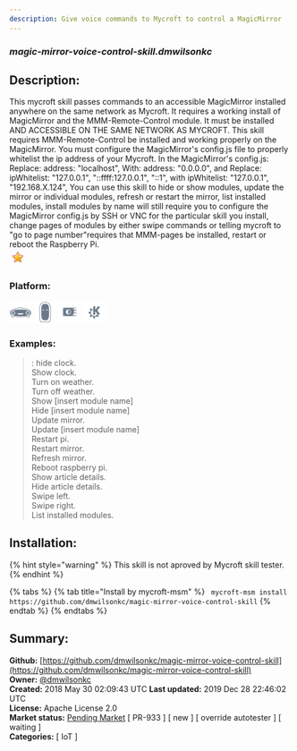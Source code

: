 ```yaml
---
description: Give voice commands to Mycroft to control a MagicMirror
---
```


### _magic-mirror-voice-control-skill.dmwilsonkc_  
## Description:  
This mycroft skill passes commands to an accessible MagicMirror installed anywhere on the same network as Mycroft. It requires a working install of MagicMirror and the MMM-Remote-Control module. It must be installed AND ACCESSIBLE ON THE SAME NETWORK AS MYCROFT.
This skill requires MMM-Remote-Control be installed and working properly on the MagicMirror.
You must configure the MagicMirror's config.js file to properly whitelist the ip address of your Mycroft.
In the MagicMirror's config.js:
Replace: address: "localhost", With: address: "0.0.0.0", and
Replace: ipWhitelist: "127.0.0.1", "::ffff:127.0.0.1", "::1", with ipWhitelist: "127.0.0.1", "192.168.X.124",
You can use this skill to hide or show modules, update the mirror or individual modules,
refresh or restart the mirror, list installed modules, install modules by name will still require you
to configure the MagicMirror config.js by SSH or VNC for the particular skill you install, change pages of modules by either swipe commands or telling mycroft to "go to page number"requires that MMM-pages be installed, restart or reboot the Raspberry Pi.  
![](../.gitbook/assets/star.png)  
  
### Platform:  
 ![Mark I](../.gitbook/assets/mark-1-icon.png)  ![Mark II](../.gitbook/assets/mark-2-icon.png)  ![Picroft](../.gitbook/assets/picroft-icon.png)  ![plasmoid](../.gitbook/assets/kde.png)   
### Examples:  
> : hide clock.  
> Show clock.  
> Turn on weather.  
> Turn off weather.  
> Show [insert module name]  
> Hide [insert module name]  
> Update mirror.  
> Update [insert module name]  
> Restart pi.  
> Restart mirror.  
> Refresh mirror.  
> Reboot raspberry pi.  
> Show article details.  
> Hide article details.  
> Swipe left.  
> Swipe right.  
> List installed modules.  
  
## Installation:  
{% hint style="warning" %}
This skill is not aproved by Mycroft skill tester.
{% endhint %}
    
{% tabs %}
{% tab title="Install by mycroft-msm" %}
``` mycroft-msm install https://github.com/dmwilsonkc/magic-mirror-voice-control-skill```
{% endtab %}
  {% endtabs %}
    
## Summary:  
**Github:** [https://github.com/dmwilsonkc/magic-mirror-voice-control-skill](https://github.com/dmwilsonkc/magic-mirror-voice-control-skill)  
**Owner:** [@dmwilsonkc](https://github.com/dmwilsonkc)  
**Created:** 2018 May 30 02:09:43 UTC  **Last updated:** 2019 Dec 28 22:46:02 UTC  
**License:** Apache License 2.0  
**Market status:** [Pending Market](https://market.mycroft.ai/skill/) [ PR-933 ] [ new ] [ override autotester ] [ waiting ]  
**Categories:** [ IoT ]   
